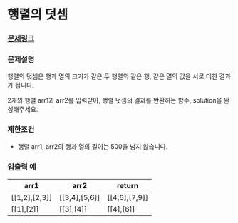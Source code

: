 # 행렬의 덧셈

### [문제링크](https://school.programmers.co.kr/learn/courses/30/lessons/12950)

<p>
 
### 문제설명
<p>행렬의 덧셈은 행과 열의 크기가 같은 두 행렬의 같은 행, 같은 열의 값을 서로 더한 결과가 됩니다. 
<p>2개의 행렬 arr1과 arr2를 입력받아, 행렬 덧셈의 결과를 반환하는 함수, solution을 완성해주세요.

### 제한조건
- 행렬 arr1, arr2의 행과 열의 길이는 500을 넘지 않습니다.

### 입출력 예
|arr1|arr2|return|
|----|----|-------|
|[[1,2],[2,3]]|[[3,4],[5,6]]|[[4,6],[7,9]]|
|[[1],[2]]|[[3],[4]]|[[4],[6]]|

